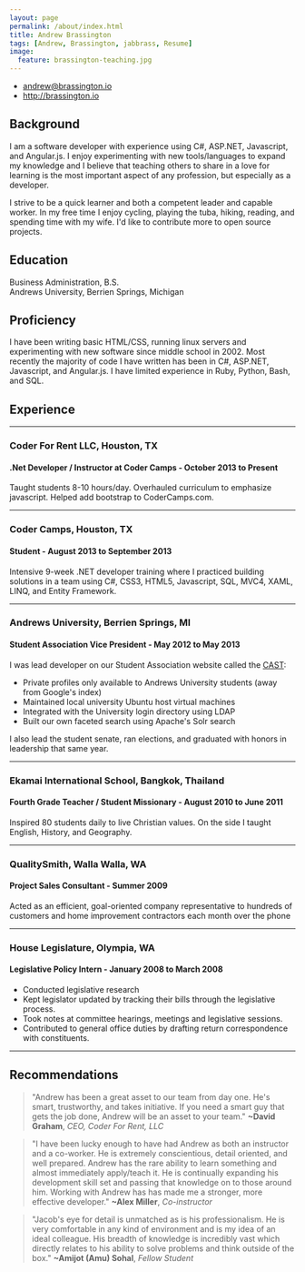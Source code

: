 ```yaml
---
layout: page
permalink: /about/index.html
title: Andrew Brassington
tags: [Andrew, Brassington, jabbrass, Resume]
image:
  feature: brassington-teaching.jpg
---
```

 * <andrew@brassington.io>
 * <http://brassington.io>

## Background

I am a software developer with experience using C#, ASP.NET, Javascript, and Angular.js. I enjoy experimenting with new tools/languages to expand my knowledge and I believe that teaching others to share in a love for learning is the most important aspect of any profession, but especially as a developer.

I strive to be a quick learner and both a competent leader and capable worker. In my free time I enjoy cycling, playing the tuba, hiking, reading, and spending time with my wife. I'd like to contribute more to open source projects.

## Education

Business Administration, B.S.    
Andrews University, Berrien Springs, Michigan  

## Proficiency

I have been writing basic HTML/CSS, running linux servers and experimenting with new software since middle school in 2002. Most recently the majority of code I have written has been in C#, ASP.NET, Javascript, and Angular.js. I have limited experience in Ruby, Python, Bash, and SQL.

## Experience

*** ***

### Coder For Rent LLC, Houston, TX

#### .Net Developer / Instructor at Coder Camps - October 2013 to Present

Taught students 8-10 hours/day. Overhauled curriculum to emphasize javascript. Helped add bootstrap to CoderCamps.com.

*** ***

### Coder Camps, Houston, TX

#### Student - August 2013 to September 2013

Intensive 9-week .NET developer training where I practiced building solutions in a team using C#, CSS3, HTML5, Javascript, SQL, MVC4, XAML, LINQ, and Entity Framework.

*** ***

### Andrews University, Berrien Springs, MI

#### Student Association Vice President - May 2012 to May 2013

I was lead developer on our Student Association website called the [CAST](http://www.andrews.edu/ausacast/):
 
 
 * Private profiles only available to Andrews University students (away from Google's index)
 * Maintained local university Ubuntu host virtual machines
 * Integrated with the University login directory using LDAP
 * Built our own faceted search using Apache's Solr search
 
 
 I also lead the student senate, ran elections, and graduated with honors in leadership that same year.

*** ***

### Ekamai International School, Bangkok, Thailand

#### Fourth Grade Teacher / Student Missionary - August 2010 to June 2011

Inspired 80 students daily to live Christian values. On the side I taught English, History, and Geography. 

*** ***

### QualitySmith, Walla Walla, WA

#### Project Sales Consultant - Summer 2009

Acted as an efficient, goal-oriented company representative to hundreds of customers and home improvement contractors each month over the phone

*** ***

### House Legislature, Olympia, WA

#### Legislative Policy Intern - January 2008 to March 2008

 * Conducted legislative research
 * Kept legislator updated by tracking their bills through the legislative process. 
 * Took notes at committee hearings, meetings and legislative sessions.
 *  Contributed to general office duties by drafting return correspondence with constituents.
 
*** ***
 
 
## Recommendations

>"Andrew has been a great asset to our team from day one. He's smart, trustworthy, and takes initiative. If you need a smart guy that gets the job done, Andrew will be an asset to your team." **~David Graham**, *CEO, Coder For Rent, LLC*

>"I have been lucky enough to have had Andrew as both an instructor and a co-worker. He is extremely conscientious, detail oriented, and well prepared. Andrew has the rare ability to learn something and almost immediately apply/teach it.
He is continually expanding his development skill set and passing that knowledge on to those around him. Working with Andrew has has made me a stronger, more effective developer." **~Alex Miller**, *Co-instructor*

>"Jacob's eye for detail is unmatched as is his professionalism. He is very comfortable in any kind of environment and is my idea of an ideal colleague. His breadth of knowledge is incredibly vast which directly relates to his ability to solve problems and think outside of the box." **~Amijot (Amu) Sohal**, *Fellow Student*
